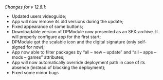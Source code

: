 _Changes for v 12.8.1_:
- Updated users videoguide;
- App will now remove its old versions during the update;
- Fixed appearance of some buttons;
- Downloadable version of DPModule now presented as an SFX-archive. It will properly configure app for the first start;
- DPModule got the scalable icon and the digital signature (only self-signed for now);
- App now able to filter packages by “all – new – update” and “all – apps – mods – games” attributes;
- App will now automatically override deployment path in case of its absence (instead of blocking the deployment);
- Fixed some minor bugs
